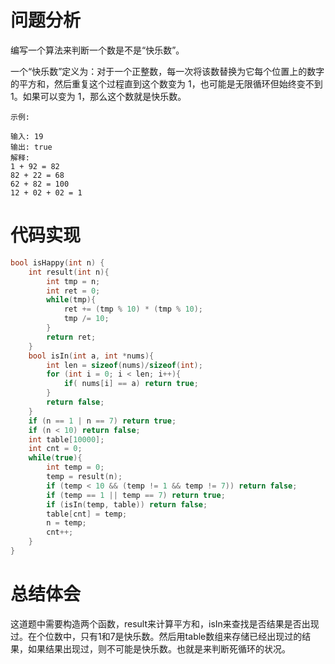 # 问题分析

编写一个算法来判断一个数是不是“快乐数”。

一个“快乐数”定义为：对于一个正整数，每一次将该数替换为它每个位置上的数字的平方和，然后重复这个过程直到这个数变为 1，也可能是无限循环但始终变不到 1。如果可以变为 1，那么这个数就是快乐数。

	示例: 
	
	输入: 19
	输出: true
	解释: 
	1 + 92 = 82
	82 + 22 = 68
	62 + 82 = 100
	12 + 02 + 02 = 1

# 代码实现
```C
bool isHappy(int n) {
    int result(int n){
        int tmp = n;
        int ret = 0;
        while(tmp){
            ret += (tmp % 10) * (tmp % 10);
            tmp /= 10;
        }
        return ret;
    }
    bool isIn(int a, int *nums){
        int len = sizeof(nums)/sizeof(int);
        for (int i = 0; i < len; i++){
            if( nums[i] == a) return true;
        }
        return false;
    }
    if (n == 1 | n == 7) return true;
    if (n < 10) return false;
    int table[10000];
    int cnt = 0;
    while(true){
        int temp = 0;
        temp = result(n);
        if (temp < 10 && (temp != 1 && temp != 7)) return false;
        if (temp == 1 || temp == 7) return true;
        if (isIn(temp, table)) return false;
        table[cnt] = temp;
        n = temp;
        cnt++;
    }
}
```
# 总结体会
这道题中需要构造两个函数，result来计算平方和，isIn来查找是否结果是否出现过。在个位数中，只有1和7是快乐数。然后用table数组来存储已经出现过的结果，如果结果出现过，则不可能是快乐数。也就是来判断死循环的状况。